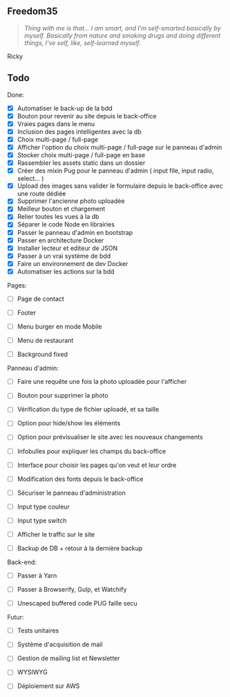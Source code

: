 ## Freedom35

> *Thing with me is that... I am smart, and I'm self-smarted basically by myself.*
> *Basically from nature and smoking drugs and doing different things, I've self, like, self-learned myself.*

Ricky

## Todo

Done:
- [x] Automatiser le back-up de la bdd
- [x] Bouton pour revenir au site depuis le back-office
- [x] Vraies pages dans le menu
- [x] Inclusion des pages intelligentes avec la db
- [x] Choix multi-page / full-page
- [x] Afficher l'option du choix multi-page / full-page sur le panneau d'admin
- [x] Stocker choix multi-page / full-page en base
- [x] Rassembler les assets static dans un dossier
- [x] Créer des mixin Pug pour le panneau d'admin ( input file, input radio, select... )
- [x] Upload des images sans valider le formulaire depuis le back-office avec une route dédiée
- [x] Supprimer l'ancienne photo uploadée
- [x] Meilleur bouton et chargement
- [x] Relier toutes les vues à la db
- [x] Séparer le code Node en librairies
- [x] Passer le panneau d'admin en bootstrap
- [x] Passer en architecture Docker
- [x] Installer lecteur et editeur de JSON
- [x] Passer à un vrai système de bdd
- [x] Faire un environnement de dev Docker
- [x] Automatiser les actions sur la bdd

Pages:
- [ ] Page de contact

- [ ] Footer

- [ ] Menu burger en mode Mobile

- [ ] Menu de restaurant

- [ ] Background fixed

Panneau d'admin:

- [ ] Faire une requête une fois la photo uploadée pour l'afficher

- [ ] Bouton pour supprimer la photo

- [ ] Vérification du type de fichier uploadé, et sa taille

- [ ] Option pour hide/show les éléments

- [ ] Option pour prévisualiser le site avec les nouveaux changements

- [ ] Infobulles pour expliquer les champs du back-office

- [ ] Interface pour choisir les pages qu'on veut et leur ordre

- [ ] Modification des fonts depuis le back-office

- [ ] Sécuriser le panneau d'administration

- [ ] Input type couleur

- [ ] Input type switch

- [ ] Afficher le traffic sur le site

- [ ] Backup de DB + retour à la dernière backup

Back-end:
- [ ] Passer à Yarn

- [ ] Passer à Browserify, Gulp, et Watchify

- [ ] Unescaped buffered code PUG faille secu

Futur:

- [ ] Tests unitaires

- [ ] Système d'acquisition de mail

- [ ] Gestion de mailing list et Newsletter

- [ ] WYSIWYG

- [ ] Déploiement sur AWS
